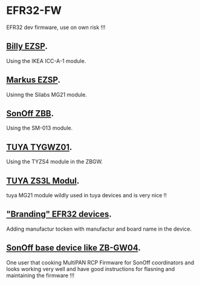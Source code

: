# EFR32-FW
EFR32 dev firmware, use on own risk !!!

## [Billy EZSP](Billy_EZSP/README.md).  
Using the IKEA ICC-A-1 module.

## [Markus EZSP](Markus_EZSP/README.md).  
Usinng the Silabs MG21 module.

## [SonOff ZBB](Soff_EZSP/README.md).  
Using the SM-013 module. 

## [TUYA TYGWZ01](tuya_ZBGW/README.md).  
Using the TYZS4 module in the ZBGW.

## [TUYA ZS3L Modul](tuya_ZS3L/README.md).
tuya MG21 module wildly used in tuya devices and is very nice !!

## ["Branding" EFR32 devices](Branding_EFR32/README.md).
Adding manufactur tocken with manufactur and board name in the device.
  
     
## [SonOff base device like ZB-GW04](https://github.com/skgsergio/silabs-multiprotocol-firmware-zbgw04-usb).
One user that cooking MultiPAN RCP Firmware for SonOff coordinators and looks working very well and have good instructions for flasning and maintaining the firmware !!!
     
